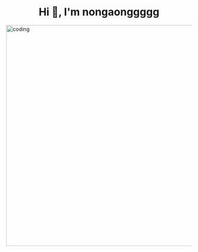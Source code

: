 <h1 align="center">Hi 👋, I'm nongaonggggg</h1>
<img align="canter" alt="coding" width="600" src="https://raw.githubusercontent.com/saadeghi/saadeghi/1aaec63b5cfb565364eca0b740a70aad11eea1df/dino.gif">
